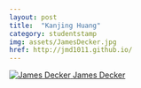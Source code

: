 ```yaml
---
layout: post
title:  "Kanjing Huang"
category: studentstamp
img: assets/JamesDecker.jpg
href: http://jmd1011.github.io/
---
```

<a href="http://jmd1011.github.io/">
  <img src="assets/JamesDecker.jpg" alt="James Decker">
  <span class="student-name">James Decker</span>
</a>
